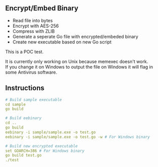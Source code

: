 ## Encrypt/Embed Binary

* Read file into bytes
* Encrypt with AES-256
* Compress with ZLIB
* Generate a seperate Go file with encrypted/embeded binary
* Create new executable based on new Go script

This is a POC test.  

It is currently only working on Unix because memexec doesn't work.  
If you change it on Windows to output the file on Windows it will flag in some Antivirus software.

## Instructions
```yaml
# Build sample executable
cd sample
go build

# Build eebinary
cd ..
go build
eebinary -i sample/sample.exe -o test.go
eebinary -i sample/sample.exe -o test.go -w # For Windows binary

# Build new encrypted executable
set GOARCH=386 # For Windows binary
go build test.go
./test
```